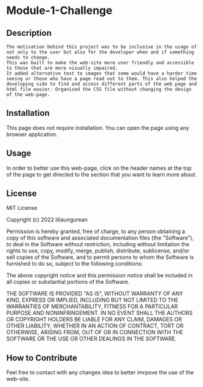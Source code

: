 # Module-1-Challenge
## Description
    The motivation behind this project was to be inclusive in the usage of not only to the user but also for the developer when and if something needs to change.
    This was built to make the web-site more user friendly and accessible to those that are more visually impaired. 
    It added alternative text to images that some would have a harder time seeing or those who have a page read out to them. This also helped the developing side to find and access different parts of the web page and html file easier. Organized the CSS file without changing the design of the web-page. 
 

## Installation
This page does not require installation. You can open the page using any browser application.


## Usage

In order to better use this web-page, click on the header names at the top of the page to get directed to the section that you want to learn more about. 

## License

MIT License

Copyright (c) 2022 liliaungurean

Permission is hereby granted, free of charge, to any person obtaining a copy
of this software and associated documentation files (the "Software"), to deal
in the Software without restriction, including without limitation the rights
to use, copy, modify, merge, publish, distribute, sublicense, and/or sell
copies of the Software, and to permit persons to whom the Software is
furnished to do so, subject to the following conditions:

The above copyright notice and this permission notice shall be included in all
copies or substantial portions of the Software.

THE SOFTWARE IS PROVIDED "AS IS", WITHOUT WARRANTY OF ANY KIND, EXPRESS OR
IMPLIED, INCLUDING BUT NOT LIMITED TO THE WARRANTIES OF MERCHANTABILITY,
FITNESS FOR A PARTICULAR PURPOSE AND NONINFRINGEMENT. IN NO EVENT SHALL THE
AUTHORS OR COPYRIGHT HOLDERS BE LIABLE FOR ANY CLAIM, DAMAGES OR OTHER
LIABILITY, WHETHER IN AN ACTION OF CONTRACT, TORT OR OTHERWISE, ARISING FROM,
OUT OF OR IN CONNECTION WITH THE SOFTWARE OR THE USE OR OTHER DEALINGS IN THE
SOFTWARE.

## How to Contribute
Feel free to contact with any changes idea to better imrpove the use of the web-site. 
